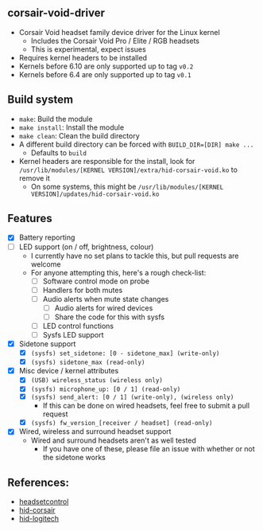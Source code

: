 ## corsair-void-driver
  - Corsair Void headset family device driver for the Linux kernel
    - Includes the Corsair Void Pro / Elite / RGB headsets
    - This is experimental, expect issues
  - Requires kernel headers to be installed
  - Kernels before 6.10 are only supported up to tag `v0.2`
  - Kernels before 6.4 are only supported up to tag `v0.1`

## Build system
  - `make`: Build the module
  - `make install`: Install the module
  - `make clean`: Clean the build directory
  - A different build directory can be forced with `BUILD_DIR=[DIR] make ...`
    - Defaults to `build`
  - Kernel headers are responsible for the install, look for `/usr/lib/modules/[KERNEL VERSION]/extra/hid-corsair-void.ko` to remove it
    - On some systems, this might be `/usr/lib/modules/[KERNEL VERSION]/updates/hid-corsair-void.ko`

## Features
  - [x] Battery reporting
  - [ ] LED support (on / off, brightness, colour)
    - I currently have no set plans to tackle this, but pull requests are welcome
    - For anyone attempting this, here's a rough check-list:
      - [ ] Software control mode on probe
      - [ ] Handlers for both mutes
      - [ ] Audio alerts when mute state changes
        - [ ] Audio alerts for wired devices
        - [ ] Share the code for this with sysfs
      - [ ] LED control functions
      - [ ] Sysfs LED support
  - [x] Sidetone support
    - [x] `(sysfs) set_sidetone: [0 - sidetone_max] (write-only)`
    - [x] `(sysfs) sidetone_max (read-only)`
  - [x] Misc device / kernel attributes
    - [x] `(USB) wireless_status (wireless only)`
    - [x] `(sysfs) microphone_up: [0 / 1] (read-only)`
    - [x] `(sysfs) send_alert: [0 / 1] (write-only), (wireless only)`
      - If this can be done on wired headsets, feel free to submit a pull request
    - [x] `(sysfs) fw_version_[receiver / headset] (read-only)`
  - [x] Wired, wireless and surround headset support
    - Wired and surround headsets aren't as well tested
      - If you have one of these, please file an issue with whether or not the sidetone works

## References:
  - [headsetcontrol](https://github.com/Sapd/HeadsetControl/blob/master/src/devices/corsair_void.c)
  - [hid-corsair](https://git.kernel.org/pub/scm/linux/kernel/git/torvalds/linux.git/tree/drivers/hid/hid-corsair.c)
  - [hid-logitech](https://git.kernel.org/pub/scm/linux/kernel/git/torvalds/linux.git/tree/drivers/hid/hid-logitech-hidpp.c)
